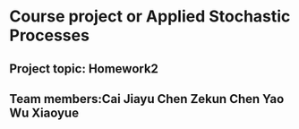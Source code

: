 # Course project or Applied Stochastic Processes

## Project topic: Homework2 

## Team members:Cai Jiayu   Chen Zekun    Chen Yao    Wu Xiaoyue 
